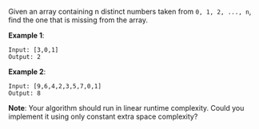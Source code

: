Given an array containing n distinct numbers taken from `0, 1, 2, ..., n`, find the one that is missing from the array.

**Example 1**:

    Input: [3,0,1]
    Output: 2

**Example 2**:

    Input: [9,6,4,2,3,5,7,0,1]
    Output: 8

**Note**:
Your algorithm should run in linear runtime complexity. Could you implement it using only constant extra space complexity?